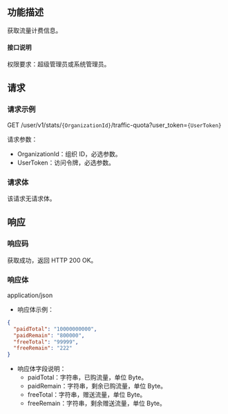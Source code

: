 ## 功能描述

获取流量计费信息。

#### 接口说明

权限要求：超级管理员或系统管理员。


## 请求

### 请求示例

GET /user/v1/stats/`{OrganizationId}`/traffic-quota?user_token=`{UserToken}`

请求参数：
  - OrganizationId：组织 ID，必选参数。
  - UserToken：访问令牌，必选参数。
  
### 请求体

该请求无请求体。

## 响应

### 响应码

获取成功，返回 HTTP 200 OK。

### 响应体

application/json

- 响应体示例：
```json
{
  "paidTotal": "10000000000",
  "paidRemain": "800000",
  "freeTotal": "99999",
  "freeRemain": "222"
}
```
- 响应体字段说明：
  - paidTotal：字符串，已购流量，单位 Byte。
  - paidRemain：字符串，剩余已购流量，单位 Byte。
  - freeTotal：字符串，赠送流量，单位 Byte。
  - freeRemain：字符串，剩余赠送流量，单位 Byte。
